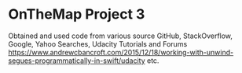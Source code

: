 # OnTheMap Project 3

Obtained and used code from various source GitHub, StackOverflow, Google, Yahoo Searches, Udacity Tutorials and Forums https://www.andrewcbancroft.com/2015/12/18/working-with-unwind-segues-programmatically-in-swift/udacity etc.
